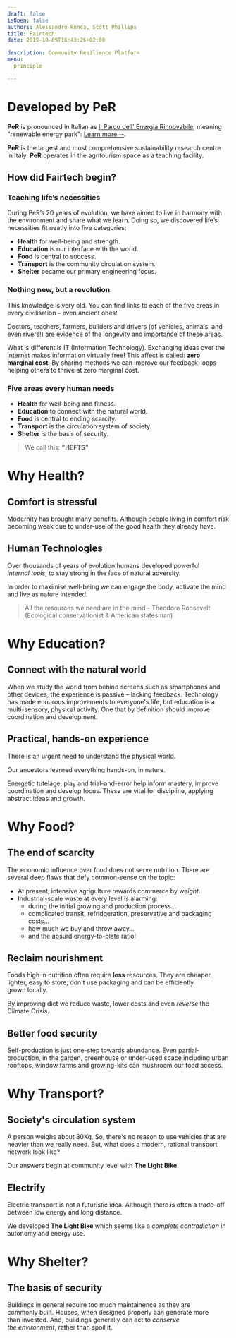 ```yaml
---
draft: false
isOpen: false
authors: Alessandro Ronca, Scott Phillips
title: Fairtech
date: 2019-10-09T16:43:26+02:00

description: Community Resilience Platform
menu:
  principle

---
```


# Developed by **PeR**

**PeR** is pronounced in Italian as [Il Parco dell' Energia Rinnovabile](https://per.umbria.it), meaning "renewable energy park": [Learn more &#x279D;](https://inspiredlabs.co.uk/per.umbria.it/en/).

**PeR** is the largest and most comprehensive sustainability research centre in&nbsp;Italy. **PeR** operates in the agritourism space as a teaching&nbsp;facility.


## How did Fairtech begin?

### Teaching life’s necessities

During PeR’s 20 years of evolution, we have aimed to live in harmony with the environment and share what we&nbsp;learn. Doing so, we discovered life’s necessities fit neatly into five&nbsp;categories:

- **Health** for well-being and&nbsp;strength.
- **Education** is our interface with the&nbsp;world.
- **Food** is central to&nbsp;success.
- **Transport** is the&nbsp;community circulation&nbsp;system.<!--for strength and stability.-->
- **Shelter** became our primary engineering&nbsp;focus.

### Nothing new, but a revolution

This knowledge is very old. You can find links to each of the five areas in every civilisation – even ancient&nbsp;ones!

Doctors, teachers, farmers, builders and drivers (of vehicles, animals, <!--like horses and --> and even&nbsp;rivers!)  are evidence of the longevity and importance of these&nbsp;areas.

<!--
Doctor. 👩‍⚕️
Teacher.👩‍🏫
Farmer. 👨‍🌾
Pedaler. 🚴‍♀️ mechanic.👨‍🔧 driver. 🐎 even driving the river!
Builder. 👷‍♂️
-->

What is different is IT (Information&nbsp;Technology). Exchanging ideas over the internet makes information virtually&nbsp;free! This affect is called: **zero marginal&nbsp;cost**. By sharing methods we can improve our feedback-loops helping others to thrive at zero marginal&nbsp;cost.

<!--### Five areas for any stable society:-->

### Five areas every human&nbsp;needs

- **Health** for <!--community -->well-being and&nbsp;fitness.
- **Education** to connect<!-- scientifically--> with the natural world.
- **Food** is central to ending scarcity.
- **Transport** is the circulation system of society.<!--for strength and stability.-->
- **Shelter** is the basis of security.

<!-- Remember this easily with **"HEFTS"**-->
> We call this<!-- acronym-->: **"HEFTS"**

<!--# Why basic pillars?

These are the basic pillar that need to be maintenance-free, with an energy reduction but without inconvenience or sacrificing comfort.
-->
# Why Health?

## <!--why health?--> Comfort is&nbsp;stressful

Modernity has brought many benefits. Although people living in comfort risk becoming weak due to under-use of the good health they already&nbsp;have.

## <!--what next?--> Human Technologies

Over thousands of years of&nbsp;evolution humans developed powerful _internal&nbsp;tools_, to stay strong in the face of natural&nbsp;adversity.

In order to maximise well-being we can engage the body, activate the mind and live <!--as closely -->as nature&nbsp;intended.

> All the resources we need are in the&nbsp;mind - Theodore&nbsp;Roosevelt (Ecological conservationist &amp;&nbsp;American&nbsp;statesman)

<!--
Living out of&nbsp;balance
- a lack of
- decline in strength
- There is a requirement to use the body for well-being.
- Everyone has powerful _internal&nbsp;tools_ which are a result of thousands of years of&nbsp;evolution – failure to do so weakens our immune system.
- -->

<!--#### About Theodore&nbsp;Roosevelt

Theodore&nbsp;Roosevelt was an American statesman, author, explorer, soldier, naturalist, and the youngest U.S. presidency, at 42.

Born in New York City on October 27, 1858, Theodore "Teddy" Roosevelt was governor of New York before becoming U.S. vice president. At age 42, Teddy Roosevelt became the youngest man to assume the U.S. presidency after President William McKinley was assassinated in 1901. He won a second term in 1904. Known for his anti-monopoly policies and ecological conservationism, Roosevelt won the Nobel Peace Prize for his part in ending the Russo-Japanese War. He died in New York on January 6, 1919.-->

# Why Education?

## <!--why education?--> Connect with the natural&nbsp;world

When we study the world from behind screens such as smartphones and other devices, the experience is passive – lacking&nbsp;feedback. Technology has made enourous improvements to everyone's life, but education is a multi-sensory, physical&nbsp;activity. One that by definition should improve coordination and&nbsp;development.

## <!--what next?--> Practical, hands-on&nbsp;experience

There is an urgent need to understand the physical&nbsp;world.

Our ancestors learned everything hands-on, in&nbsp;nature.

Energetic tutelage, play and trial-and-error help inform mastery, improve coordination and develop focus. These are vital for discipline, applying abstract&nbsp;ideas and growth.

# Why Food?

## <!--why food?--> The end of&nbsp;scarcity

<!--Vegetation:
https://upload.wikimedia.org/wikipedia/commons/e/e4/Vegetation.png
-->
The economic influence over food does not serve nutrition. There are several deep flaws that defy common-sense on the&nbsp;topic<!--conventional&nbsp;logic-->:

- At present, intensive&nbsp;agrigulture rewards commerce by&nbsp;_weight_.
- Industrial-scale waste at every level is&nbsp;alarming:
	- during the initial growing and production process&hellip;
	- complicated transit, refridgeration, preservative and packaging costs&hellip;
	- how much we buy and throw away&hellip;
	- and the absurd energy-to-plate ratio!

## <!--what next for food?--> Reclaim nourishment

Foods high in nutrition often require **less**&nbsp;resources. They are cheaper, lighter, easy to store, don't use&nbsp;packaging and can be efficiently grown&nbsp;locally<!-- requiring less&nbsp;transit-->.

By improving diet we reduce waste, lower costs and even _reverse_ the Climate&nbsp;Crisis.

<!--## Luxury produce

The scale of luxury produce such as meat is harming people's health and the planet's&nbsp;too.-->

## Better food&nbsp;security

Self-production is just one-step towards abundance. Even partial-production, in the garden, greenhouse or under-used space including urban rooftops, window farms and growing-kits can mushroom our food&nbsp;access.

<!--## Forage in the&nbsp;wild

Learning about the local environment <!--can be tasty and&nbsp;nourishing-- > is&nbsp;delicious . To help distingush between poisionous <!--or illegal-- > or medicinal requires high quality references. When you know what's healthy and where to find it you can eat without spending a&nbsp;penny!-->

# Why Transport?

## <!--why transport?--> Society's circulation&nbsp;system

A person weighs about 80Kg. So, there's no reason to use vehicles that are heavier than we really&nbsp;need. But, what does a modern, rational transport network look&nbsp;like?

Our answers begin at community&nbsp;level with **The Light&nbsp;Bike**.

<!--Other key levels.-->

<!--Although, electric cars are not a futuristic idea, they are only part of the answer.-->

## Electrify <!-- the&nbsp;future--><!--Electric Wonderland-->

Electric transport is not a futuristic idea. Although there is often a trade-off between low energy and long&nbsp;distance.<!-- personal&nbsp;vehicles. -->

We developed **The Light&nbsp;Bike** which seems like a _complete&nbsp;contradiction_ in autonomy and energy&nbsp;use.

<!-- Patents relating to electric cars go back to 1884, with an relatively sophisticated alkaline battery to debut in&nbsp;1913. [Thomas Edison and an electric car in 1913](https://www.thevintagenews.com/2016/10/18/in-1912-henry-ford-edison-came-together-to-conceive-a-low-priced-electric-car/)
- henry ford and the electric car
- https://www.thehenryford.org/collections-and-research/digital-collections/expert-sets/11023/
- https://www.jpmorgan.com/global/research/electric-vehicles
-->

# Why Shelter?

## <!--why shelter?--> The basis of&nbsp;security

Buildings in general require too much maintainence as they are commonly&nbsp;built. Houses, when designed properly can generate more than&nbsp;invested. And, buildings generally can act to _conserve the&nbsp;environment_, rather than spoil&nbsp;it.

<!--
- James Lovelock on: costal migration of major cities.
- and the importance of the Riparian: https://en.m.wikipedia.org/wiki/Riparian_zone
- are water wheels the powerstation of the future?
- Sun Valley Investment conf: https://www.youtube.com/watch?v=vKXFaVI5-9o
- Paul Hawken (the language of reversing the climate crisis): https://www.youtube.com/watch?v=R_JSknem0Yc
- simple construction: http://containerhomewithstorage.blogspot.com/2017/12/introduction.html
- budget: http://www.tincancabin.com/2013/12/the-shipping-container-cabin-in-perspective/#more-1979
- cheapest acceptable house?: https://www.youtube.com/watch?v=9ppB72v-8nY&frags=pl%2Cwn
- $5000 tiny house: https://www.youtube.com/results?search_query=%245000+tiny+house
- rocket/j-stove: https://www.youtube.com/watch?v=8ptwncPImuo&frags=pl%2Cwn
- earthship: https://www.youtube.com/watch?v=efI77fzBgvg
- what are the "economic" "benefits" of "self-sufficiency"?
- welfare in the past has failed: From Self-Sufficiency to Personal and Family Sustainability: A New Paradigm for Social Policy:
https://scholarworks.wmich.edu/cgi/viewcontent.cgi?article=3115&context=jssw
- Self-Sufficiency (failed attempt in US): https://www.innovations.harvard.edu/sites/default/files/hpd_0403_shlay.pdf
- better than nothing!: https://www.liveandinvestoverseasconferences.com/5-benefits-self-sufficient-life-start/
- hope: https://www.sierraclub.org/sierra/10-reasons-feel-hopeful-about-climate-change-2019
- How to Future-Proof Humanity | Paul Mason: https://www.youtube.com/watch?v=urAq2THJ-1Q&frags=pl%2Cwn
- protect, restore, fund: https://www.youtube.com/watch?v=P0B6AxeVNY8
- Juliana Birnbaum: Sustainable Revolution: https://www.youtube.com/watch?v=B4hR5OO9FtQ
- ingenious shower: https://www.youtube.com/watch?v=7y4ctsaag8U&frags=pl%2Cwn -->
